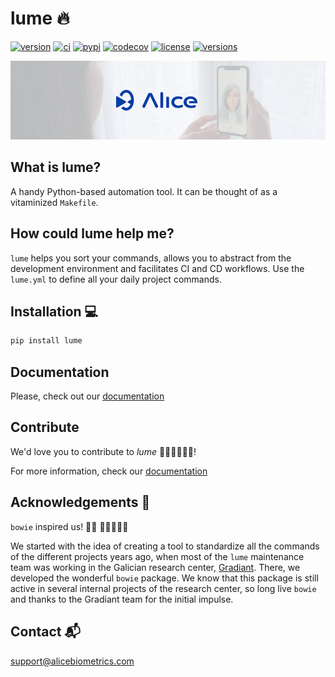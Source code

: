 # lume 🔥  

[![version](https://img.shields.io/github/release/alice-biometrics/lume/all.svg)](https://github.com/alice-biometrics/lume/releases) 
[![ci](https://github.com/alice-biometrics/lume/workflows/ci/badge.svg)](https://github.com/alice-biometrics/lume/actions)
[![pypi](https://img.shields.io/pypi/dm/lume)](https://pypi.org/project/lume/) 
[![codecov](https://codecov.io/gh/alice-biometrics/lume/branch/main/graph/badge.svg?token=AS78XD634W)](https://codecov.io/gh/alice-biometrics/lume)
[![license](https://img.shields.io/github/license/alice-biometrics/lume.svg)](https://github.com/alice-biometrics/lume/blob/main/LICENSE)
[![versions](https://img.shields.io/pypi/pyversions/lume.svg)](https://github.com/alice-biometrics/lume)

<img src="https://github.com/alice-biometrics/custom-emojis/blob/master/images/alice_header.png?raw=true" width=auto>

## What is lume?

A handy Python-based automation tool. It can be thought of as a vitaminized `Makefile`. 

## How could lume help me?

`lume` helps you sort your commands, allows you to abstract from the development environment and facilitates CI and CD workflows.
Use the `lume.yml` to define all your daily project commands. 

## Installation 💻

``` bash
pip install lume
```

## Documentation

Please, check out our [documentation](https://alice-biometrics.github.io/lume/) 

## Contribute 

We'd love you to contribute to *lume* 🥳🥳🥳🥳🥳🥳️️!

For more information, check our [documentation](https://alice-biometrics.github.io/lume/contributing/)

## Acknowledgements 🙌

`bowie` inspired us! 👨‍🎤 👏👏👏👏👏

We started with the idea of creating a tool to standardize all the commands of the different projects years ago, when most of the `lume` maintenance team was working in the Galician research center, [Gradiant](https://github.com/Gradiant). 
There, we developed the wonderful `bowie` package.
We know that this package is still active in several internal projects of the research center, so long live `bowie` and thanks to the Gradiant team for the initial impulse.

## Contact 📬

support@alicebiometrics.com
